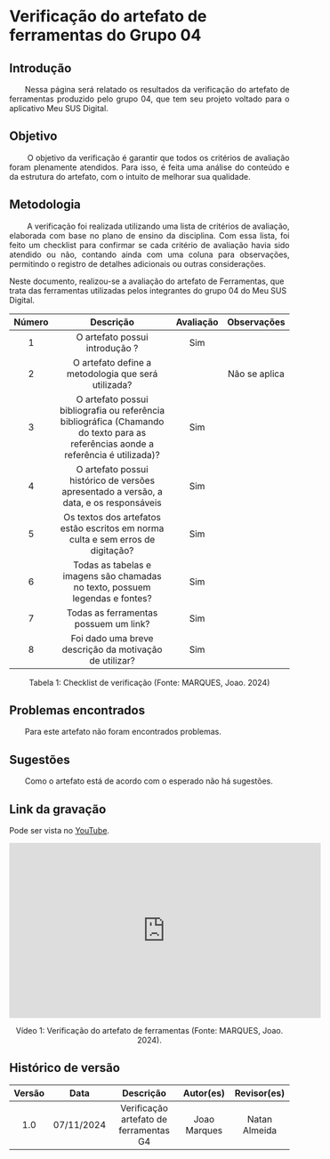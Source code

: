 # Verificação do artefato de ferramentas do Grupo 04

## Introdução 
<p align="justify">&emsp;&emsp;Nessa página será relatado os resultados da verificação do artefato de ferramentas produzido pelo grupo 04, que tem seu projeto voltado para o aplicativo Meu SUS Digital.</p>

## Objetivo

<p align="justify">
&emsp;&emsp; O objetivo da verificação é garantir que todos os critérios de avaliação foram plenamente atendidos. Para isso, é feita uma análise do conteúdo e da estrutura do artefato, com o intuito de melhorar sua qualidade.
</p>

## Metodologia
<p align="justify">
&emsp;&emsp; A verificação foi realizada utilizando uma lista de critérios de avaliação, elaborada com base no plano de ensino da disciplina. Com essa lista, foi feito um checklist para confirmar se cada critério de avaliação havia sido atendido ou não, contando ainda com uma coluna para observações, permitindo o registro de detalhes adicionais ou outras considerações.

Neste documento, realizou-se a avaliação do artefato de Ferramentas, que trata das ferramentas utilizadas pelos integrantes do grupo 04 do Meu SUS Digital</a>.
</p>

<center>

| Número | Descrição | Avaliação | Observações | 
| :----: | :-------: | :-------: | :--------: | 
| 1 | O artefato possui introdução ?| Sim | |
| 2 | O artefato define a metodologia que será utilizada? |  | Não se aplica |
| 3 | O artefato possui bibliografia ou referência bibliográfica (Chamando do texto para as referências aonde a referência é utilizada)? | Sim | |
| 4 | O artefato possui histórico de versões apresentado a versão, a data, e os responsáveis | Sim | |
| 5 | Os textos dos artefatos estão escritos em norma culta e sem erros de digitação? | Sim | |
| 6 | Todas as tabelas e imagens são chamadas no texto, possuem legendas e fontes? | Sim | |
| 7 | Todas as ferramentas possuem um link? | Sim | |
| 8 | Foi dado uma breve descrição da motivação de utilizar? | Sim | |

</center>

<center>
<figcaption>Tabela 1: Checklist de verificação (Fonte: MARQUES, Joao. 2024)</figcaption>
</center>


## Problemas encontrados
<p align="justify">&emsp;&emsp;Para este artefato não foram encontrados problemas.</p>

## Sugestões
<p align="justify">&emsp;&emsp;Como o artefato está de acordo com o esperado não há sugestões.</p>

## Link da gravação
Pode ser vista no [YouTube](https://youtu.be/biNe1jBMp8M?si=0Kk6IVkoVy5MAGGw).</p>

<center>
    <iframe width="560" height="315" src="https://www.youtube.com/embed/biNe1jBMp8M?si=R9oCkkZPzDJlgSRv" title="YouTube video player" frameborder="0" allow="accelerometer; autoplay; clipboard-write; encrypted-media; gyroscope; picture-in-picture; web-share" referrerpolicy="strict-origin-when-cross-origin" allowfullscreen></iframe>
<p>Vídeo 1: Verificação do artefato de ferramentas (Fonte: MARQUES, Joao. 2024).</p>
</center>

## Histórico de versão

| Versão |    Data    |      Descrição       |  Autor(es) | Revisor(es) |
| :----: | :--------: | :------------------: | :-----: | :-----: |
|  1.0   | 07/11/2024 | Verificação artefato de ferramentas G4|  Joao Marques | Natan Almeida |
